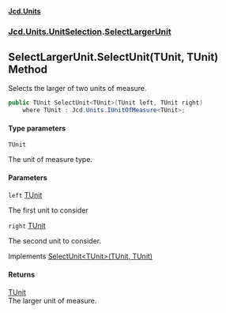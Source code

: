 #### [Jcd.Units](index.md 'index')
### [Jcd.Units.UnitSelection](Jcd.Units.UnitSelection.md 'Jcd.Units.UnitSelection').[SelectLargerUnit](Jcd.Units.UnitSelection.SelectLargerUnit.md 'Jcd.Units.UnitSelection.SelectLargerUnit')

## SelectLargerUnit.SelectUnit<TUnit>(TUnit, TUnit) Method

Selects the larger of two units of measure.

```csharp
public TUnit SelectUnit<TUnit>(TUnit left, TUnit right)
    where TUnit : Jcd.Units.IUnitOfMeasure<TUnit>;
```
#### Type parameters

<a name='Jcd.Units.UnitSelection.SelectLargerUnit.SelectUnit_TUnit_(TUnit,TUnit).TUnit'></a>

`TUnit`

The unit of measure type.
#### Parameters

<a name='Jcd.Units.UnitSelection.SelectLargerUnit.SelectUnit_TUnit_(TUnit,TUnit).left'></a>

`left` [TUnit](Jcd.Units.UnitSelection.SelectLargerUnit.SelectUnit_TUnit_(TUnit,TUnit).md#Jcd.Units.UnitSelection.SelectLargerUnit.SelectUnit_TUnit_(TUnit,TUnit).TUnit 'Jcd.Units.UnitSelection.SelectLargerUnit.SelectUnit<TUnit>(TUnit, TUnit).TUnit')

The first unit to consider

<a name='Jcd.Units.UnitSelection.SelectLargerUnit.SelectUnit_TUnit_(TUnit,TUnit).right'></a>

`right` [TUnit](Jcd.Units.UnitSelection.SelectLargerUnit.SelectUnit_TUnit_(TUnit,TUnit).md#Jcd.Units.UnitSelection.SelectLargerUnit.SelectUnit_TUnit_(TUnit,TUnit).TUnit 'Jcd.Units.UnitSelection.SelectLargerUnit.SelectUnit<TUnit>(TUnit, TUnit).TUnit')

The second unit to consider.

Implements [SelectUnit&lt;TUnit&gt;(TUnit, TUnit)](Jcd.Units.UnitSelection.IUnitSelectionStrategy.SelectUnit_TUnit_(TUnit,TUnit).md 'Jcd.Units.UnitSelection.IUnitSelectionStrategy.SelectUnit<TUnit>(TUnit, TUnit)')

#### Returns
[TUnit](Jcd.Units.UnitSelection.SelectLargerUnit.SelectUnit_TUnit_(TUnit,TUnit).md#Jcd.Units.UnitSelection.SelectLargerUnit.SelectUnit_TUnit_(TUnit,TUnit).TUnit 'Jcd.Units.UnitSelection.SelectLargerUnit.SelectUnit<TUnit>(TUnit, TUnit).TUnit')  
The larger unit of measure.